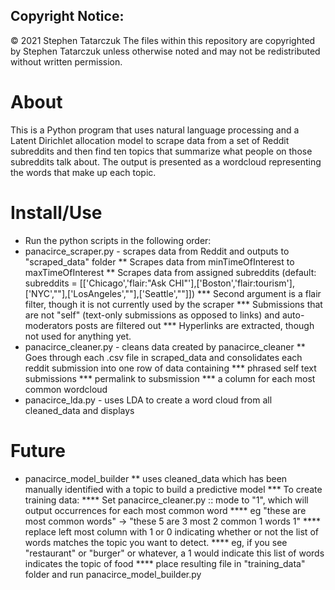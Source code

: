 Copyright Notice:
-----------------
© 2021 Stephen Tatarczuk
The files within this repository are copyrighted by Stephen Tatarczuk unless otherwise noted
and may not be redistributed without written permission.

# About

This is a Python program that uses natural language processing and a Latent Dirichlet allocation model to scrape data from a set of Reddit subreddits and then find ten topics that summarize what people on those subreddits talk about. The output is presented as a wordcloud representing the words that make up each topic.

# Install/Use

* Run the python scripts in the following order:
* panacirce_scraper.py - scrapes data from Reddit and outputs to "scraped_data" folder
** Scrapes data from minTimeOfInterest to maxTimeOfInterest
** Scrapes data from assigned subreddits (default: subreddits = [['Chicago','flair:"Ask CHI"'],['Boston','flair:tourism'],['NYC',""],['LosAngeles',""],['Seattle',""]])
*** Second argument is a flair filter, though it is not currently used by the scraper
*** Submissions that are not "self" (text-only submissions as opposed to links) and auto-moderators posts are filtered out
*** Hyperlinks are extracted, though not used for anything yet.
* panacirce_cleaner.py - cleans data created by panacirce_cleaner
** Goes through each .csv file in scraped_data and consolidates each reddit submission into one row of data containing
*** phrased self text submissions
*** permalink to subsmission
*** a column for each most common wordcloud
* panacirce_lda.py - uses LDA to create a word cloud from all cleaned_data and displays


# Future 

* panacirce_model_builder
** uses cleaned_data which has been manually identified with a topic to build a predictive model
*** To create training data:
**** Set panacirce_cleaner.py :: mode to "1", which will output occurrences for each most common word
**** eg "these are most common words" -> "these 5 are 3 most 2 common 1 words 1"
**** replace left most column with 1 or 0 indicating whether or not the list of words matches the topic you want to detect.
**** eg, if you see "restaurant" or "burger" or whatever, a 1 would indicate this list of words indicates the topic of food
**** place resulting file in "training_data" folder and run panacirce_model_builder.py





